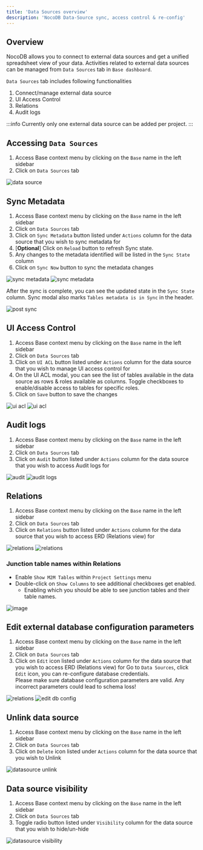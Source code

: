 ```yaml
---
title: 'Data Sources overview'
description: 'NocoDB Data-Source sync, access control & re-config'
---
```


## Overview

NocoDB allows you to connect to external data sources and get a unified spreadsheet view of your data. Activities related to external data sources can be managed from `Data Sources` tab in `Base dashboard`.

`Data Sources` tab includes following functionalities
1. Connect/manage external data source
2. UI Access Control
3. Relations
4. Audit logs

:::info
Currently only one external data source can be added per project.
:::

## Accessing `Data Sources`

1. Access Base context menu by clicking on the `Base` name in the left sidebar
2. Click on `Data Sources` tab
  
![data source](/img/v2/data-source/data-source.png)

## Sync Metadata

1. Access Base context menu by clicking on the `Base` name in the left sidebar
2. Click on `Data Sources` tab
3. Click on `Sync Metadata` button listed under `Actions` column for the data source that you wish to sync metadata for
4. [**Optional**] Click on `Reload` button to refresh Sync state.
5. Any changes to the metadata identified will be listed in the `Sync State` column
6. Click on `Sync Now` button to sync the metadata changes
  
![sync metadata](/img/v2/data-source/data-source-2.png)
![sync metadata](/img/v2/data-source/data-source-meta-sync.png)

After the sync is complete, you can see the updated state in the `Sync State` column. Sync modal also marks `Tables metadata is in Sync` in the header.
  
![post sync](/img/v2/data-source/data-source-post-sync.png)


## UI Access Control

1. Access Base context menu by clicking on the `Base` name in the left sidebar
2. Click on `Data Sources` tab
3. Click on `UI ACL` button listed under `Actions` column for the data source that you wish to manage UI access control for
4. On the UI ACL modal, you can see the list of tables available in the data source as rows & roles available as columns. Toggle checkboxes to enable/disable access to tables for specific roles.
5. Click on `Save` button to save the changes

  
![ui acl](/img/v2/data-source/data-source-3.png)
![ui acl](/img/v2/data-source/ui-acl.png)


## Audit logs

1. Access Base context menu by clicking on the `Base` name in the left sidebar
2. Click on `Data Sources` tab
3. Click on `Audit` button listed under `Actions` column for the data source that you wish to access Audit logs for

![audit](/img/v2/data-source/audit.png)
![audit logs](/img/v2/data-source/audit-logs.png)


## Relations

1. Access Base context menu by clicking on the `Base` name in the left sidebar
2. Click on `Data Sources` tab
3. Click on `Relations` button listed under `Actions` column for the data source that you wish to access ERD (Relations view) for
  
![relations](/img/v2/data-source/data-source-4.png)
![relations](https://github.com/nocodb/nocodb/assets/86527202/c3775d27-f75d-4263-8903-dd66427de4b4)


### Junction table names within Relations

- Enable `Show M2M Tables` within `Project Settings` menu
- Double-click on `Show Columns` to see additional checkboxes get enabled.
    - Enabling which you should be able to see junction tables and their table names.
  
![image](https://user-images.githubusercontent.com/35857179/219832436-9c1311c3-854c-4b31-9c94-8035dfba2a2b.png)

## Edit external database configuration parameters

1. Access Base context menu by clicking on the `Base` name in the left sidebar
2. Click on `Data Sources` tab
3. Click on `Edit` icon listed under `Actions` column for the data source that you wish to access ERD (Relations view) for
Go to `Data Sources`, click ``Edit`` icon, you can re-configure database credentials.  
Please make sure database configuration parameters are valid. Any incorrect parameters could lead to schema loss!
  
![relations](/img/v2/data-source/data-source-edit.png)
![edit db config](https://github.com/nocodb/nocodb/assets/86527202/8a609529-e4b9-4869-95ce-90bc1b4cfe4d)

## Unlink data source

1. Access Base context menu by clicking on the `Base` name in the left sidebar
2. Click on `Data Sources` tab
3. Click on `Delete` icon listed under `Actions` column for the data source that you wish to Unlink
  
![datasource unlink](/img/v2/data-source/data-source-unlink.png)


## Data source visibility

1. Access Base context menu by clicking on the `Base` name in the left sidebar
2. Click on `Data Sources` tab
3. Toggle radio button listed under `Visibility` column for the data source that you wish to hide/un-hide
  
![datasource visibility](/img/v2/data-source/data-source-visibility.png)